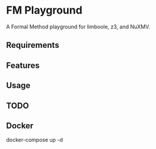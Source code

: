 # FM Playground
A Formal Method playground for limboole, z3, and NuXMV.
## Requirements

## Features

## Usage


## TODO

## Docker
docker-compose up -d
